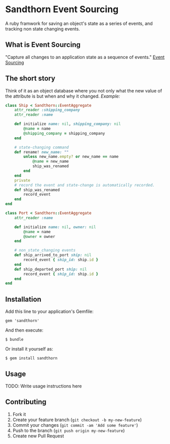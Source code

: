 # Sandthorn Event Sourcing
A ruby framwork for saving an object's state as a series of events, and tracking non state changing events.

## What is Event Sourcing

"Capture all changes to an application state as a sequence of events."
[Event Sourcing](http://martinfowler.com/eaaDev/EventSourcing.html)

## The short story

Think of it as an object database where you not only what the new value of the attribute is but when and why it changed.
_Example:_

```ruby
class Ship < Sandthorn::EventAggregate
	attr_reader :shipping_company
	attr_reader :name

	def initialize name: nil, shipping_company: nil
		@name = name
		@shipping_company = shipping_company
	end

	# state-changing command
	def rename! new_name: ""
		unless new_name.empty? or new_name == name
			@name = new_name
			ship_was_renamed
		end
	end
	private
	# record the event and state-change is automatically recorded.
	def ship_was_renamed
		record_event
	end
end

class Port < Sandthorn::EventAggregate
	attr_reader :name

	def initialize name: nil, owner: nil
		@name = name
		@owner = owner
	end

	# non_state_changing events
	def ship_arrived_to_port ship: nil
		record_event { ship_id: ship.id }
	end
	def ship_departed_port ship: nil
		record_event { ship_id: ship.id }
	end
end
```

## Installation

Add this line to your application's Gemfile:

    gem 'sandthorn'

And then execute:

    $ bundle

Or install it yourself as:

    $ gem install sandthorn

## Usage

TODO: Write usage instructions here

## Contributing

1. Fork it
2. Create your feature branch (`git checkout -b my-new-feature`)
3. Commit your changes (`git commit -am 'Add some feature'`)
4. Push to the branch (`git push origin my-new-feature`)
5. Create new Pull Request
